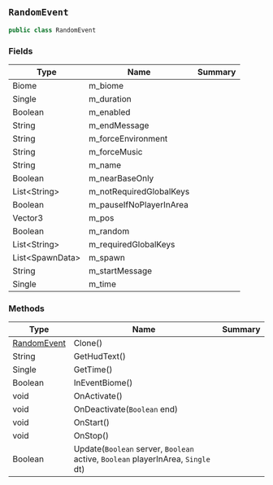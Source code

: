 ## `RandomEvent`

```csharp
public class RandomEvent

```

### Fields

| Type | Name | Summary | 
| --- | --- | --- | 
| Biome | m_biome |  | 
| Single | m_duration |  | 
| Boolean | m_enabled |  | 
| String | m_endMessage |  | 
| String | m_forceEnvironment |  | 
| String | m_forceMusic |  | 
| String | m_name |  | 
| Boolean | m_nearBaseOnly |  | 
| List&lt;String&gt; | m_notRequiredGlobalKeys |  | 
| Boolean | m_pauseIfNoPlayerInArea |  | 
| Vector3 | m_pos |  | 
| Boolean | m_random |  | 
| List&lt;String&gt; | m_requiredGlobalKeys |  | 
| List&lt;SpawnData&gt; | m_spawn |  | 
| String | m_startMessage |  | 
| Single | m_time |  | 


### Methods

| Type | Name | Summary | 
| --- | --- | --- | 
| [RandomEvent](./RandomEvent.md) | Clone() |  | 
| String | GetHudText() |  | 
| Single | GetTime() |  | 
| Boolean | InEventBiome() |  | 
| void | OnActivate() |  | 
| void | OnDeactivate(`Boolean` end) |  | 
| void | OnStart() |  | 
| void | OnStop() |  | 
| Boolean | Update(`Boolean` server, `Boolean` active, `Boolean` playerInArea, `Single` dt) |  | 


